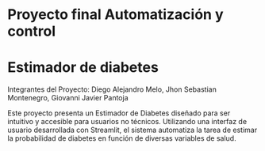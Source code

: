 # Proyecto final Automatización y control 
# Estimador de diabetes

Integrantes del Proyecto:
Diego Alejandro Melo,
Jhon Sebastian Montenegro,
Giovanni Javier Pantoja 

Este proyecto presenta un Estimador de Diabetes diseñado para ser intuitivo y accesible para usuarios no técnicos. Utilizando una interfaz de usuario desarrollada con Streamlit, el sistema automatiza la tarea de estimar la probabilidad de diabetes en función de diversas variables de salud.
